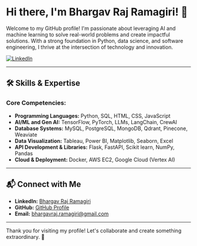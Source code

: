 # Hi there, I'm Bhargav Raj Ramagiri! 👋

Welcome to my GitHub profile! I'm passionate about leveraging AI and machine learning to solve real-world problems and create impactful solutions. With a strong foundation in Python, data science, and software engineering, I thrive at the intersection of technology and innovation.

[![LinkedIn](https://img.shields.io/badge/LinkedIn-Connect-blue)](https://www.linkedin.com/in/bhargav-raj-ramagiri-139a22212/)

---

## 🛠 Skills & Expertise

### Core Competencies:
- **Programming Languages:** Python, SQL, HTML, CSS, JavaScript
- **AI/ML and Gen AI:** TensorFlow, PyTorch, LLMs, LangChain, CrewAI 
- **Database Systems:** MySQL, PostgreSQL, MongoDB, Qdrant, Pinecone, Weaviate
- **Data Visualization:** Tableau, Power BI, Matplotlib, Seaborn, Excel
- **API Development & Libraries:** Flask, FastAPI, Scikit learn, NumPy, Pandas
- **Cloud & Deployment:** Docker, AWS EC2, Google Cloud (Vertex AI)

---

## 📬 Connect with Me
- **LinkedIn:** [Bhargav Raj Ramagiri](https://www.linkedin.com/in/bhargav-raj-ramagiri-139a22212/)
- **GitHub:** [GitHub Profile](https://github.com/YourGitHubUsername)
- **Email:** bhargavraj.ramagiri@gmail.com

---

Thank you for visiting my profile! Let's collaborate and create something extraordinary. 🚀

